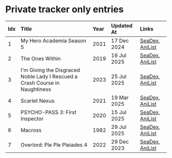# Private tracker only entries
| Idx | Title                                                                       | Year | Updated At  | Links                                                                              |
| :---| :---------------------------------------------------------------------------| :----| :-----------| :----------------------------------------------------------------------------------|
| 1   | My Hero Academia Season 5                                                   | 2021 | 17 Dec 2024 | [SeaDex](https://releases.moe/117193/), [AniList](https://anilist.co/anime/117193) |
| 2   | The Ones Within                                                             | 2019 | 16 Jul 2025 | [SeaDex](https://releases.moe/102926/), [AniList](https://anilist.co/anime/102926) |
| 3   | I'm Giving the Disgraced Noble Lady I Rescued a Crash Course in Naughtiness | 2023 | 25 Jul 2025 | [SeaDex](https://releases.moe/154214/), [AniList](https://anilist.co/anime/154214) |
| 4   | Scarlet Nexus                                                               | 2021 | 19 Mar 2025 | [SeaDex](https://releases.moe/131150/), [AniList](https://anilist.co/anime/131150) |
| 5   | PSYCHO-PASS 3: First Inspector                                              | 2020 | 15 Jul 2025 | [SeaDex](https://releases.moe/113917/), [AniList](https://anilist.co/anime/113917) |
| 6   | Macross                                                                     | 1982 | 29 Jul 2025 | [SeaDex](https://releases.moe/1088/), [AniList](https://anilist.co/anime/1088)     |
| 7   | Overlord: Ple Ple Pleiades 4                                                | 2022 | 29 Dec 2023 | [SeaDex](https://releases.moe/151898/), [AniList](https://anilist.co/anime/151898) |